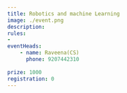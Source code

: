 ```yaml
---
title: Robotics and machine Learning
image: ./event.png
description:  
rules: 
- 
eventHeads:
    - name: Raveena(CS)
      phone: 9207442310
    
prize: 1000
registration: 0
---
```

